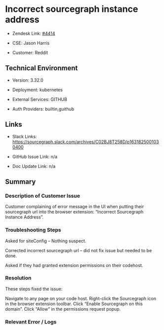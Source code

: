 

# Incorrect sourcegraph instance address <!-- Ticket Title  Hint: include keywords to make it searchable -->



- Zendesk Link: [#4414](https://sourcegraph.zendesk.com/agent/tickets/4414)

- CSE: Jason Harris

- Customer: Reddit <!-- Redact if this contains personally identifying information -->


<!-- Data populated from integration, speak to Ben Gordon or Michael Bali if not working -->

<!-- During Internal team trial, fill missing data manually (we are waiting for all data to sync) -->



## Technical Environment

- Version: 3.32.0​

- Deployment: kubernetes

- External Services: GITHUB

- Auth Providers: builtin,guithub





## Links
<!-- Data for CSE manual entry -->
- Slack Links: https://sourcegraph.slack.com/archives/C02BJ8T258D/p1631825001030400

- GitHub Issue Link: n/a

- Doc Update Link: n/a



## Summary

### Description of Customer Issue

Customer complaining of error message in the UI when putting their sourcegraph url into the browser extension: “Incorrect Sourcegraph Instance Address”. 



### Troubleshooting Steps

Asked for siteConfig – Nothing suspect.

Corrected incorrect sourcegraph url – did not fix issue but needed to be done.

Asked if they had granted extension permissions on their codehost.



### Resolution

 These steps fixed the issue:

Navigate to any page on your code host.
Right-click the Sourcegraph icon in the browser extension toolbar.
Click “Enable Sourcegraph on this domain”.
Click “Allow” in the permissions request popup.





### Relevant Error / Logs

<!-- Please redact keys, tokens, and personal identifying information -->




<!-- Once complete, upload a copy to https://github.com/sourcegraph/support-tools-internal/tree/main/resolved-tickets as a .md file -->
<!-- Name the file 4414.md -->
